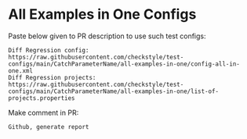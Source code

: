# All Examples in One Configs
Paste below given to PR description to use such test configs:
```
Diff Regression config: https://raw.githubusercontent.com/checkstyle/test-configs/main/CatchParameterName/all-examples-in-one/config-all-in-one.xml
Diff Regression projects: https://raw.githubusercontent.com/checkstyle/test-configs/main/CatchParameterName/all-examples-in-one/list-of-projects.properties
```
Make comment in PR:
```
Github, generate report
```
